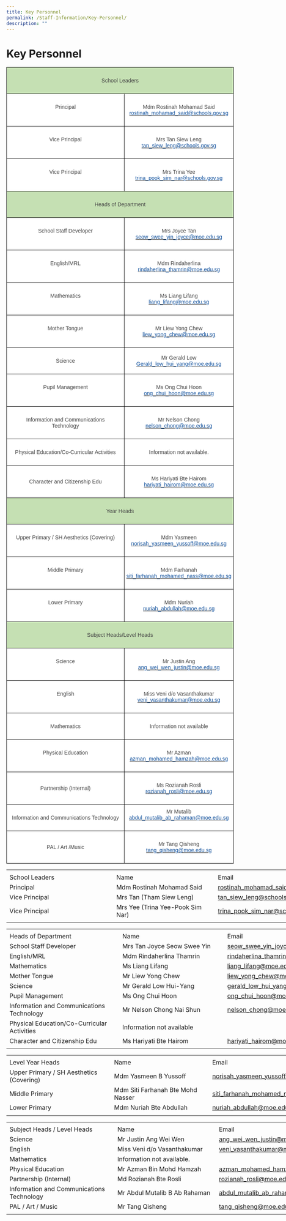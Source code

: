 ```yaml
---
title: Key Personnel
permalink: /Staff-Information/Key-Personnel/
description: ""
---
```

Key Personnel
=============

<style type="text/css">
.tg  {border-collapse:collapse;border-spacing:0;}
.tg td{border-color:black;border-style:solid;border-width:1px;font-family:Arial, sans-serif;font-size:14px;
  overflow:hidden;padding:10px 5px;word-break:normal;}
.tg th{border-color:black;border-style:solid;border-width:1px;font-family:Arial, sans-serif;font-size:14px;
  font-weight:normal;overflow:hidden;padding:10px 5px;word-break:normal;}
.tg .tg-sxkx{background-color:#FFF;color:#454545;text-align:center;vertical-align:top}
.tg .tg-ncov{background-color:#FFF;color:#454545;text-align:center;vertical-align:middle}
.tg .tg-6j67{background-color:#C5E0B3;color:#454545;text-align:center;vertical-align:top}
</style>
<table class="tg" style="undefined;table-layout: fixed; width: 595px">
<colgroup>
<col style="width: 309px">
<col style="width: 286px">
</colgroup>
<thead>
  <tr>
    <th class="tg-6j67" colspan="2"><br>School Leaders<br><br> </th>
  </tr>
</thead>
<tbody>
  <tr>
    <td class="tg-sxkx"><br><span style="background-color:initial">Principal</span></td>
    <td class="tg-sxkx"> <br>Mdm Rostinah Mohamad Said<br><a href="mailto:Rostinah_Mohamad_SAID@schools.gov.sg"><span style="text-decoration:none;color:#10509C">rostinah_mohamad_said@schools.gov.sg<br></span></a><br> </td>
  </tr>
  <tr>
    <td class="tg-sxkx"><br><span style="background-color:initial">Vice Principal<br></span><br></td>
    <td class="tg-sxkx"><br>Mrs Tan Siew Leng<br><span style="background-color:initial"></span><a href="mailto:tan_siew_leng@schools.gov.sg"><span style="text-decoration:none;color:#10509C;background-color:initial">tan_siew_leng@schools.gov.sg </span></a> <br><span style="background-color:initial"> </span><br></td>
  </tr>
  <tr>
    <td class="tg-ncov">Vice Principal<br><br></td>
    <td class="tg-sxkx"><br>Mrs Trina Yee<br><a href="mailto:Trina_pook_sim_nar@schools.gov.sg"><span style="text-decoration:none;color:#10509C">trina_pook_sim_nar@schools.gov.sg</span></a><br><br></td>
  </tr>
  <tr>
    <td class="tg-6j67" colspan="2">                                                          <br>Heads of Department<br><br></td>
  </tr>
  <tr>
    <td class="tg-sxkx"> <br>School Staff Developer</td>
    <td class="tg-sxkx"> <br>Mrs Joyce Tan<br><a href="mailto:seow_swee_yin_joyce@moe.edu.sg"><span style="text-decoration:none;color:#10509C">seow_swee_yin_joyce@moe.edu.sg<br></span></a><br> </td>
  </tr>
  <tr>
    <td class="tg-sxkx"> <br>English/MRL</td>
    <td class="tg-sxkx"> <br>Mdm Rindaherlina<br><a href="mailto:rindaherlina_thamrin@moe.edu.sg"><span style="text-decoration:none;color:#10509C">rindaherlina_thamrin@moe.edu.sg<br></span></a><br> </td>
  </tr>
  <tr>
    <td class="tg-sxkx"> <br>Mathematics</td>
    <td class="tg-sxkx"> <br>Ms Liang Lifang<br><a href="mailto:lee_song_hwee@moe.edu.sg"><span style="text-decoration:none;color:#10509C">liang_lifang@moe.edu.sg<br></span></a><br> </td>
  </tr>
  <tr>
    <td class="tg-sxkx"> <br>Mother Tongue</td>
    <td class="tg-sxkx"><br>Mr Liew Yong Chew<br><a href="mailto:liew_yong_chew@moe.edu.sg"><span style="text-decoration:none;color:#10509C">liew_yong_chew@moe.edu.sg<br></span></a><br></td>
  </tr>
  <tr>
    <td class="tg-ncov"> <br>Science<br><br></td>
    <td class="tg-ncov"> Mr Gerald Low<br><a href="mailto:Gerald_low_hui_yang@moe.edu.sg"><span style="text-decoration:none;color:#10509C">Gerald_low_hui_yang@moe.edu.sg<br></span></a></td>
  </tr>
  <tr>
    <td class="tg-sxkx"> <br><span style="background-color:initial">Pupil Management</span><br></td>
    <td class="tg-sxkx"><br>Ms Ong Chui Hoon<br><a href="mailto:ong_chui_hoon@moe.edu.sg"><span style="text-decoration:none;color:#10509C">ong_chui_hoon@moe.edu.sg<br></span></a><br> </td>
  </tr>
  <tr>
    <td class="tg-sxkx"> <br>Information and Communications<br>Technology<br> </td>
    <td class="tg-sxkx"> <br>Mr Nelson Chong<br><a href="mailto:Nelson_CHONG@gov.edu.sg"><span style="text-decoration:none;color:#10509C">nelson_chong@moe.edu.sg<br><br></span></a></td>
  </tr>
  <tr>
    <td class="tg-sxkx"> <br>Physical Education/Co-Curricular Activities<br><br> </td>
    <td class="tg-sxkx"><br> Information not available.<br><br></td>
  </tr>
  <tr>
    <td class="tg-ncov"> <br>Character and Citizenship Edu<br><br></td>
    <td class="tg-sxkx"><br>Ms Hariyati Bte Hairom<br><a href="mailto:hariyati_hairom@moe.edu.sg"><span style="text-decoration:none;color:#10509C">hariyati_hairom@moe.edu.sg<br><br></span></a> </td>
  </tr>
  <tr>
    <td class="tg-6j67" colspan="2"><br>Year Heads<br><br></td>
  </tr>
  <tr>
    <td class="tg-sxkx"> <br>Upper Primary / SH Aesthetics (Covering)</td>
    <td class="tg-sxkx"> <br>Mdm Yasmeen<br><a href="mailto:norisah_yasmeen_yussoff@moe.edu.sg"><span style="text-decoration:none;color:#10509C">norisah_yasmeen_yussoff@moe.edu.sg<br></span></a><br> </td>
  </tr>
  <tr>
    <td class="tg-sxkx"> <br>Middle Primary <br></td>
    <td class="tg-sxkx"> <br>Mdm Farhanah<br><a href="mailto:siti_farhanah_mohamed_nass@moe.edu.sg"><span style="text-decoration:none;color:#10509C">siti_farhanah_mohamed_nass@moe.edu.sg<br></span></a><br> </td>
  </tr>
  <tr>
    <td class="tg-sxkx"> <br>Lower Primary</td>
    <td class="tg-sxkx"> <br>Mdm Nuriah<br><a href="mailto:nuriah_abdullah@moe.edu.sg"><span style="text-decoration:none;color:#10509C">nuriah_abdullah@moe.edu.sg<br></span></a><br> </td>
  </tr>
  <tr>
    <td class="tg-6j67" colspan="2"><br>Subject Heads/Level Heads<br><br></td>
  </tr>
  <tr>
    <td class="tg-sxkx"> <br>Science</td>
    <td class="tg-sxkx"><br>Mr Justin Ang<br><a href="mailto:ang_wei_wen_justin@moe.edu.sg"><span style="text-decoration:none;color:#10509C">ang_wei_wen_justin@moe.edu.sg<br><br></span></a></td>
  </tr>
  <tr>
    <td class="tg-sxkx"> <br><span style="background-color:initial">English </span><br><br></td>
    <td class="tg-sxkx"> <br>Miss Veni d/o Vasanthakumar<br><a href="mailto:veni_vasanthakumar@moe.edu.sg"><span style="text-decoration:none;color:#10509C">veni_vasanthakumar@moe.edu.sg<br></span></a><br> </td>
  </tr>
  <tr>
    <td class="tg-sxkx"> <br>Mathematics</td>
    <td class="tg-sxkx"> <br>Information not available<br><a href="mailto:"><span style="text-decoration:none;color:#10509C"></span></a><br> </td>
  </tr>
  <tr>
    <td class="tg-sxkx"> <br>Physical Education</td>
    <td class="tg-sxkx"> <br>Mr Azman<br><a href="mailto:azman_mohamed_hamzah@moe.edu.sg"><span style="text-decoration:none;color:#10509C"> azman_mohamed_hamzah@moe.edu.sg<br></span></a><br> </td>
  </tr>
  <tr>
    <td class="tg-ncov"> Partnership (Internal)</td>
    <td class="tg-ncov"><br>Ms Rozianah Rosli <br><a href="mailto:rozianah_rosli@moe.edu.sg"><span style="text-decoration:none;color:#10509C">rozianah_rosli@moe.edu.sg<br><br></span></a></td>
  </tr>
  <tr>
    <td class="tg-ncov"><br>Information and Communications Technology<br><br></td>
    <td class="tg-ncov">Mr Mutalib<br><a href="mailto:abdul_mutalib_ab_rahaman@moe.edu.sg"><span style="text-decoration:none;color:#10509C">abdul_mutalib_ab_rahaman@moe.edu.sg<br></span></a><br></td>
		 </tr>
  <tr>
    <td class="tg-ncov"><br>PAL / Art /Music<br><br></td>
    <td class="tg-ncov"><br>Mr Tang Qisheng<br><a href="mailto:tang_qisheng@moe.edu.sg"><span style="text-decoration:none;color:#10509C">tang_qisheng@moe.edu.sg<br></span></a><br></td>
  </tr>
</tbody>
</table>



<table border="0" cellpadding="0" cellspacing="0" width="897" style="border-collapse:
 collapse;width:673pt"><colgroup><col width="308" style="mso-width-source:userset;mso-width-alt:11264;width:231pt"> <col width="289" style="mso-width-source:userset;mso-width-alt:10569;width:217pt"> <col width="289" style="mso-width-source:userset;mso-width-alt:10569;width:217pt"> <col width="11" style="mso-width-source:userset;mso-width-alt:402;width:8pt"></colgroup><tbody><tr height="7" style="mso-height-source:userset;height:5.25pt"><td height="7" width="308" style="height:5.25pt;width:231pt"><a name="RANGE!E3:H8"></a></td><td width="289" style="width:217pt"></td><td width="289" style="width:217pt"></td><td width="11" style="width:8pt"></td></tr><tr height="21" style="height:15.75pt"><td height="21" class="xl71" style="height:15.75pt">School Leaders</td><td class="xl67" style="border-left:none">Name</td><td class="xl69" style="border-left:none">Email</td><td></td></tr><tr height="21" style="height:15.75pt;mso-yfti-irow:1"><td height="21" class="xl72" style="height:15.75pt;border-top:none">Principal</td><td class="xl68" style="border-top:none;border-left:none">Mdm Rostinah Mohamad Said&nbsp;</td><td class="xl70" style="border-top:none;border-left:none"><a href="mailto:rostinah_mohamad_said@schools.gov.sg">rostinah_mohamad_said@schools.gov.sg</a></td><td></td></tr><tr height="21" style="height:15.75pt;mso-yfti-irow:2"><td height="21" class="xl72" style="height:15.75pt;border-top:none">Vice Principal</td><td class="xl68" style="border-top:none;border-left:none">Mrs Tan (Tham Siew Leng)</td><td class="xl70" style="border-top:none;border-left:none"><a href="mailto:tan_siew_leng@schools.gov.sg">tan_siew_leng@schools.gov.sg</a></td><td></td></tr><tr height="21" style="height:15.75pt;mso-yfti-irow:3"><td height="21" class="xl72" style="height:15.75pt;border-top:none">Vice Principal</td><td class="xl68" style="border-top:none;border-left:none">Mrs Yee (Trina Yee-Pook Sim Nar)</td><td class="xl70" style="border-top:none;border-left:none"><span style="mso-color-alt:windowtext"><a href="mailto:trina_pook_sim_nar@schools.gov.sg">trina_pook_sim_nar@schools.gov.sg</a></span></td><td></td></tr><tr height="6" style="mso-height-source:userset;height:4.5pt"><td height="6" style="height:4.5pt"></td><td></td><td class="xl66"></td><td></td></tr></tbody></table>


<table border="0" cellpadding="0" cellspacing="0" width="897" style="border-collapse:
 collapse;width:673pt"><colgroup><col width="308" style="mso-width-source:userset;mso-width-alt:11264;width:231pt"> <col width="289" style="mso-width-source:userset;mso-width-alt:10569;width:217pt"> <col width="289" style="mso-width-source:userset;mso-width-alt:10569;width:217pt"> <col width="11" style="mso-width-source:userset;mso-width-alt:402;width:8pt"></colgroup><tbody><tr height="4" style="mso-height-source:userset;height:3.0pt"><td height="4" width="308" style="height:3.0pt;width:231pt"><a name="RANGE!E10:H21"></a></td><td width="289" style="width:217pt"></td><td width="289" style="width:217pt"></td><td width="11" style="width:8pt"></td></tr><tr height="21" style="height:15.75pt"><td height="21" class="xl72" style="height:15.75pt">Heads of Department</td><td class="xl67" style="border-left:none">Name</td><td class="xl70" style="border-left:none">Email</td><td></td></tr><tr height="21" style="height:15.75pt;mso-yfti-irow:5"><td height="21" class="xl73" style="height:15.75pt;border-top:none">School Staff Developer</td><td class="xl68" style="border-top:none;border-left:none">Mrs Tan Joyce Seow Swee Yin</td><td class="xl71" style="border-top:none;border-left:none"><a href="mailto:seow_swee_yin_joyce@moe.edu.sg">seow_swee_yin_joyce@moe.edu.sg</a></td><td></td></tr><tr height="21" style="height:15.75pt;mso-yfti-irow:6"><td height="21" class="xl73" style="height:15.75pt;border-top:none">English/MRL</td><td class="xl69" width="289" style="border-top:none;border-left:none;width:217pt">Mdm Rindaherlina Thamrin<span style="mso-spacerun:yes">&nbsp;</span></td><td class="xl71" style="border-top:none;border-left:none"><a href="mailto:rindaherlina_thamrin@moe.edu.sg">rindaherlina_thamrin@moe.edu.sg</a></td><td></td></tr><tr height="21" style="height:15.75pt;mso-yfti-irow:7"><td height="21" class="xl73" style="height:15.75pt;border-top:none">Mathematics</td><td class="xl68" style="border-top:none;border-left:none">Ms Liang Lifang</td><td class="xl71" style="border-top:none;border-left:none"><span style="mso-color-alt:windowtext"><a href="mailto:liang_lifang@moe.edu.sg">liang_lifang@moe.edu.sg</a></span></td><td></td></tr><tr height="21" style="height:15.75pt;mso-yfti-irow:8"><td height="21" class="xl73" style="height:15.75pt;border-top:none">Mother Tongue</td><td class="xl68" style="border-top:none;border-left:none">Mr Liew Yong Chew</td><td class="xl71" style="border-top:none;border-left:none"><a href="mailto:liew_yong_chew@moe.edu.sg">liew_yong_chew@moe.edu.sg</a></td><td></td></tr><tr height="21" style="height:15.75pt;mso-yfti-irow:9"><td height="21" class="xl73" style="height:15.75pt;border-top:none">Science</td><td class="xl68" style="border-top:none;border-left:none">Mr Gerald Low Hui-Yang<span style="mso-spacerun:yes">&nbsp;</span></td><td class="xl71" style="border-top:none;border-left:none"><span style="mso-color-alt:windowtext"><a href="mailto:Gerald_low_hui_yang@moe.edu.sg">gerald_low_hui_yang@moe.edu.sg</a></span></td><td></td></tr><tr height="21" style="height:15.75pt;mso-yfti-irow:10"><td height="21" class="xl73" style="height:15.75pt;border-top:none">Pupil Management</td><td class="xl68" style="border-top:none;border-left:none">Ms Ong Chui Hoon</td><td class="xl71" style="border-top:none;border-left:none"><span style="mso-color-alt:windowtext"><a href="mailto:ong_chui_hoon@moe.edu.sg">ong_chui_hoon@moe.edu.sg</a></span></td><td></td></tr><tr height="21" style="height:15.75pt;mso-yfti-irow:11"><td height="21" class="xl73" style="height:15.75pt;border-top:none">Information and Communications Technology</td><td class="xl68" style="border-top:none;border-left:none">Mr Nelson Chong Nai Shun</td><td class="xl71" style="border-top:none;border-left:none"><a href="mailto:nelson_chong@moe.edu.sg">nelson_chong@moe.edu.sg</a></td><td></td></tr><tr height="21" style="height:15.75pt;mso-yfti-irow:12"><td height="21" class="xl73" style="height:15.75pt;border-top:none">Physical Education/Co-Curricular Activities</td><td colspan="2" class="xl70" style="border-left:none">Information not available</td><td></td></tr><tr height="21" style="height:15.75pt;mso-yfti-irow:13"><td height="21" class="xl73" style="height:15.75pt;border-top:none">Character and Citizenship Edu</td><td class="xl68" style="border-top:none;border-left:none">Ms Hariyati Bte Hairom</td><td class="xl71" style="border-top:none;border-left:none"><span style="mso-color-alt:windowtext"><a href="mailto:hariyati_hairom@moe.edu.sg">hariyati_hairom@moe.edu.sg</a></span></td><td></td></tr><tr height="5" style="mso-height-source:userset;height:3.75pt"><td height="5" style="height:3.75pt"></td><td></td><td class="xl66"></td><td></td></tr></tbody></table>
 


<table border="0" cellpadding="0" cellspacing="0" width="897" style="border-collapse:
 collapse;width:673pt"><colgroup><col width="308" style="mso-width-source:userset;mso-width-alt:11264;width:231pt"> <col width="289" style="mso-width-source:userset;mso-width-alt:10569;width:217pt"> <col width="289" style="mso-width-source:userset;mso-width-alt:10569;width:217pt"> <col width="11" style="mso-width-source:userset;mso-width-alt:402;width:8pt"></colgroup><tbody><tr height="5" style="mso-height-source:userset;height:3.75pt"><td height="5" width="308" style="height:3.75pt;width:231pt"><a name="RANGE!E23:H28"></a></td><td width="289" style="width:217pt"></td><td width="289" style="width:217pt"></td><td width="11" style="width:8pt"></td></tr><tr height="21" style="height:15.75pt"><td height="21" class="xl71" style="height:15.75pt">Level Year Heads</td><td class="xl67" style="border-left:none">Name</td><td class="xl69" style="border-left:none">Email</td><td></td></tr><tr height="21" style="height:15.75pt;mso-yfti-irow:15"><td height="21" class="xl72" style="height:15.75pt;border-top:none">Upper Primary / SH Aesthetics (Covering)</td><td class="xl68" style="border-top:none;border-left:none">Mdm Yasmeen B Yussoff</td><td class="xl70" style="border-top:none;border-left:none"><a href="mailto:norisah_yasmeen_yussoff@moe.edu.sg">norisah_yasmeen_yussoff@moe.edu.sg</a></td><td></td></tr><tr height="21" style="height:15.75pt;mso-yfti-irow:16"><td height="21" class="xl72" style="height:15.75pt;border-top:none">Middle Primary</td><td class="xl68" style="border-top:none;border-left:none">Mdm Siti Farhanah Bte Mohd Nasser<span style="mso-spacerun:yes">&nbsp;</span></td><td class="xl70" style="border-top:none;border-left:none"><a href="mailto:siti_farhanah_mohamed_nass@moe.edu.sg">siti_farhanah_mohamed_nass@moe.edu.sg</a></td><td></td></tr><tr height="21" style="height:15.75pt;mso-yfti-irow:17"><td height="21" class="xl72" style="height:15.75pt;border-top:none">Lower Primary</td><td class="xl68" style="border-top:none;border-left:none">Mdm Nuriah Bte Abdullah</td><td class="xl70" style="border-top:none;border-left:none"><span style="mso-color-alt:windowtext"><a href="mailto:nuriah_abdullah@moe.edu.sg">nuriah_abdullah@moe.edu.sg</a></span></td><td></td></tr><tr height="8" style="mso-height-source:userset;height:6.0pt"><td height="8" style="height:6.0pt"></td><td></td><td class="xl66"></td><td></td></tr></tbody></table>
 


<table border="0" cellpadding="0" cellspacing="0" width="897" style="border-collapse:
 collapse;width:673pt"><colgroup><col width="308" style="mso-width-source:userset;mso-width-alt:11264;width:231pt"> <col width="289" style="mso-width-source:userset;mso-width-alt:10569;width:217pt"> <col width="289" style="mso-width-source:userset;mso-width-alt:10569;width:217pt"> <col width="11" style="mso-width-source:userset;mso-width-alt:402;width:8pt"></colgroup><tbody><tr height="4" style="mso-height-source:userset;height:3.0pt"><td height="4" width="308" style="height:3.0pt;width:231pt"><a name="RANGE!E30:H39"></a></td><td width="289" style="width:217pt"></td><td width="289" style="width:217pt"></td><td width="11" style="width:8pt"></td></tr><tr height="21" style="height:15.75pt"><td height="21" class="xl71" style="height:15.75pt">Subject Heads / Level Heads</td><td class="xl66" style="border-left:none">Name</td><td class="xl69" style="border-left:none">Email</td><td></td></tr><tr height="21" style="height:15.75pt;mso-yfti-irow:19"><td height="21" class="xl72" style="height:15.75pt;border-top:none">Science</td><td class="xl67" style="border-top:none;border-left:none">Mr Justin Ang Wei Wen</td><td class="xl70" style="border-top:none;border-left:none"><span style="mso-color-alt:windowtext"><a href="mailto:ang_wei_wen_justin@moe.edu.sg">ang_wei_wen_justin@moe.edu.sg</a></span></td><td></td></tr><tr height="21" style="height:15.75pt;mso-yfti-irow:20"><td height="21" class="xl72" style="height:15.75pt;border-top:none">English</td><td class="xl67" style="border-top:none;border-left:none">Miss Veni d/o Vasanthakumar</td><td class="xl70" style="border-top:none;border-left:none"><a href="mailto:veni_vasanthakumar@moe.edu.sg">veni_vasanthakumar@moe.edu.sg</a></td><td></td></tr><tr height="21" style="height:15.75pt;mso-yfti-irow:21"><td height="21" class="xl72" style="height:15.75pt;border-top:none">Mathematics</td><td colspan="2" class="xl69" style="border-left:none">Information not available.</td><td></td></tr><tr height="21" style="height:15.75pt;mso-yfti-irow:22"><td height="21" class="xl72" style="height:15.75pt;border-top:none">Physical Education</td><td class="xl67" style="border-top:none;border-left:none">Mr Azman Bin Mohd Hamzah</td><td class="xl70" style="border-top:none;border-left:none"><a href="mailto:azman_mohamed_hamzah@moe.edu.sg">azman_mohamed_hamzah@moe.edu.sg</a></td><td></td></tr><tr height="21" style="height:15.75pt;mso-yfti-irow:23"><td height="21" class="xl72" style="height:15.75pt;border-top:none">Partnership (Internal)</td><td class="xl68" width="289" style="border-top:none;border-left:none;width:217pt">Md Rozianah Bte Rosli</td><td class="xl70" style="border-top:none;border-left:none"><span style="mso-color-alt:windowtext"><a href="mailto:rozianah_rosli@moe.edu.sg">rozianah_rosli@moe.edu.sg</a></span></td><td></td></tr><tr height="21" style="height:15.75pt;mso-yfti-irow:24"><td height="21" class="xl72" style="height:15.75pt;border-top:none">Information and Communications Technology</td><td class="xl67" style="border-top:none;border-left:none">Mr Abdul Mutalib B Ab Rahaman<span style="mso-spacerun:yes">&nbsp;</span></td><td class="xl70" style="border-top:none;border-left:none"><span style="mso-color-alt:windowtext"><a href="mailto:abdul_mutalib_ab_rahaman@moe.edu.sg">abdul_mutalib_ab_rahaman@moe.edu.sg</a></span></td><td></td></tr><tr height="21" style="height:15.75pt;mso-yfti-irow:25;mso-yfti-lastrow:yes"><td height="21" class="xl72" style="height:15.75pt;border-top:none">PAL / Art / Music</td><td class="xl67" style="border-top:none;border-left:none">Mr Tang Qisheng</td><td class="xl70" style="border-top:none;border-left:none"><span style="mso-color-alt:windowtext"><a href="mailto:tang_qisheng@moe.edu.sg">tang_qisheng@moe.edu.sg</a></span></td><td></td></tr><tr height="6" style="mso-height-source:userset;height:4.5pt"><td height="6" style="height:4.5pt"></td><td></td><td></td><td></td></tr></tbody></table>